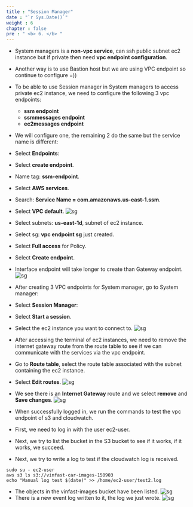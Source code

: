 ```yaml
---
title : "Session Manager"
date : "`r Sys.Date()`"
weight : 6
chapter : false
pre : " <b> 6. </b> "
---
```


- ​​System managers is a **non-vpc service**, can ssh public subnet ec2 instance but if private then need **vpc endpoint configuration**.

- Another way is to use Bastion host but we are using VPC endpoint so continue to configure =))

- To be able to use Session manager in System managers to access private ec2 instance, we need to configure the following 3 vpc endpoints:
    * **ssm endpoint**
    * **ssmmessages endpoint**
    * **ec2messages endpoint**
* We will configure one, the remaining 2 do the same but the service name is different:
* Select **Endpoints**:
* Select **create endpoint**.
* Name tag: **ssm-endpoint**.

* Select **AWS services**.
* Search: **Service Name = com.amazonaws.us-east-1.ssm**.
* Select **VPC default**.
![sg](/workshop-aws-card-clash-4/images/5.fwd/5.6.png)
* Select subnets: **us-east-1d**, subnet of ec2 instance.
* Select sg: **vpc endpoint sg** just created.
* Select **Full access** for Policy.
* Select **Create endpoint**.
* Interface endpoint will take longer to create than Gateway endpoint.
![sg](/workshop-aws-card-clash-4/images/5.fwd/5.7.png)
* After creating 3 VPC endpoints for System manager, go to System manager:
* Select **Session Manager**:
* Select **Start a session**.
* Select the ec2 instance you want to connect to.
![sg](/workshop-aws-card-clash-4/images/5.fwd/5.14.png)
* After accessing the terminal of ec2 instances, we need to remove the internet gateway route from the route table to see if we can communicate with the services via the vpc endpoint.
* Go to **Route table**, select the route table associated with the subnet containing the ec2 instance.
* Select **Edit routes**.
![sg](/workshop-aws-card-clash-4/images/5.fwd/5.15.png) 
* We see there is an **Internet Gateway** route and we select **remove** and **Save changes**.
![sg](/workshop-aws-card-clash-4/images/5.fwd/5.16.png)
* When successfully logged in, we run the commands to test the vpc endpoint of s3 and cloudwatch.
* First, we need to log in with the user ec2-user.
* Next, we try to list the bucket in the S3 bucket to see if it works, if it works, we succeed.
* Next, we try to write a log to test if the cloudwatch log is received.
```
sudo su - ec2-user
aws s3 ls s3://vinfast-car-images-150903
echo "Manual log test $(date)" >> /home/ec2-user/test2.log
```
* The objects in the vinfast-images bucket have been listed.
![sg](/workshop-aws-card-clash-4/images/5.fwd/5.8.png)
* There is a new event log written to it, the log we just wrote.
![sg](/workshop-aws-card-clash-4/images/5.fwd/5.10.png)